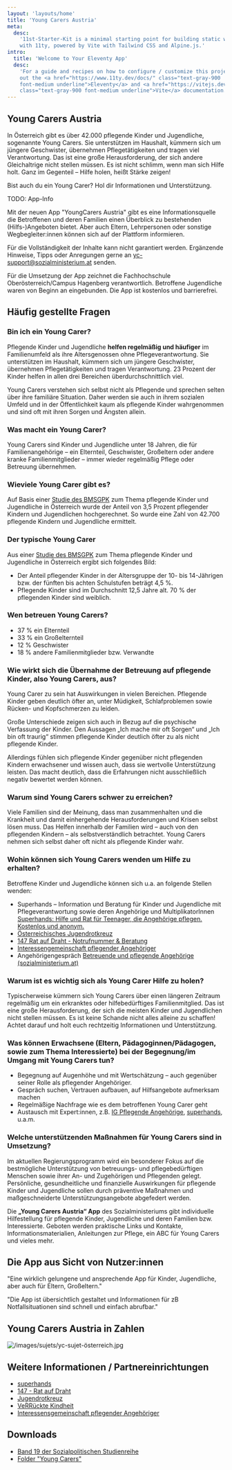 ```yaml
---
layout: 'layouts/home'
title: 'Young Carers Austria'
meta:
  desc:
    '11st-Starter-Kit is a minimal starting point for building static websites
    with 11ty, powered by Vite with Tailwind CSS and Alpine.js.'
intro:
  title: 'Welcome to Your Eleventy App'
  desc:
    'For a guide and recipes on how to configure / customize this project, check
    out the <a href="https://www.11ty.dev/docs/" class="text-gray-900
    font-medium underline">Eleventy</a> and <a href="https://vitejs.dev/"
    class="text-gray-900 font-medium underline">Vite</a> documentation.'
---
```


## Young Carers Austria

In Österreich gibt es über 42.000 pflegende Kinder und Jugendliche, sogenannte Young Carers. Sie unterstützen im Haushalt, kümmern sich um jüngere Geschwister, übernehmen Pflegetätigkeiten und tragen viel Verantwortung. Das ist eine große Herausforderung, der sich andere Gleichaltrige nicht stellen müssen. Es ist nicht schlimm, wenn man sich Hilfe holt. Ganz im Gegenteil – Hilfe holen, heißt Stärke zeigen!

Bist auch du ein Young Carer? Hol dir Informationen und Unterstützung.

TODO: App-Info

Mit der neuen App "YoungCarers Austria" gibt es eine Informationsquelle die Betroffenen und deren Familien einen Überblick zu bestehenden (Hilfs-)Angeboten bietet. Aber auch Eltern, Lehrpersonen oder sonstige Wegbegleiter:innen können sich auf der Plattform informieren.

Für die Vollständigkeit der Inhalte kann nicht garantiert werden. Ergänzende Hinweise, Tipps oder Anregungen gerne an yc-support@sozialministerium.at senden.

Für die Umsetzung der App zeichnet die Fachhochschule Oberösterreich/Campus Hagenberg verantwortlich. Betroffene Jugendliche waren von Beginn an eingebunden. Die App ist kostenlos und barrierefrei.

## Häufig gestellte Fragen

### Bin ich ein Young Carer?

Pflegende Kinder und Jugendliche **helfen regelmäßig und häufiger** im Familienumfeld als ihre Altersgenossen ohne Pflegeverantwortung. Sie unterstützen im Haushalt, kümmern sich um jüngere Geschwister, übernehmen Pflegetätigkeiten und tragen Verantwortung. 23 Prozent der Kinder helfen in allen drei Bereichen überdurchschnittlich viel.

Young Carers verstehen sich selbst nicht als Pflegende und sprechen selten über ihre familiäre Situation. Daher werden sie auch in ihrem sozialen Umfeld und in der Öffentlichkeit kaum als pflegende Kinder wahrgenommen und sind oft mit ihren Sorgen und Ängsten allein.

### Was macht ein Young Carer?

Young Carers sind Kinder und Jugendliche unter 18 Jahren, die für Familienangehörige – ein Elternteil, Geschwister, Großeltern oder andere kranke Familienmitglieder – immer wieder regelmäßig Pflege oder Betreuung übernehmen.

### Wieviele Young Carer gibt es?

Auf Basis einer [Studie des BMSGPK](https://broschuerenservice.sozialministerium.at/Home/Download?publicationId=307) zum Thema pflegende Kinder und Jugendliche in Österreich wurde der Anteil von 3,5 Prozent pflegender Kindern und Jugendlichen hochgerechnet. So wurde eine Zahl von 42.700 pflegende Kindern und Jugendliche ermittelt.

### Der typische Young Carer

Aus einer [Studie des BMSGPK](https://broschuerenservice.sozialministerium.at/Home/Download?publicationId=307) zum Thema pflegende Kinder und Jugendliche in Österreich ergibt sich folgendes Bild:

- Der Anteil pflegender Kinder in der Altersgruppe der 10- bis 14-Jährigen bzw. der fünften bis achten Schulstufen beträgt 4,5 %.
- Pflegende Kinder sind im Durchschnitt 12,5 Jahre alt. 70 % der pflegenden Kinder sind weiblich.

### Wen betreuen Young Carers?

- 37 % ein Elternteil
- 33 % ein Großelternteil
- 12 % Geschwister
- 18 % andere Familienmitglieder bzw. Verwandte

### Wie wirkt sich die Übernahme der Betreuung auf pflegende Kinder, also Young Carers, aus?

Young Carer zu sein hat Auswirkungen in vielen Bereichen. Pflegende Kinder geben deutlich öfter an, unter Müdigkeit, Schlafproblemen sowie Rücken- und Kopfschmerzen zu leiden.

Große Unterschiede zeigen sich auch in Bezug auf die psychische Verfassung der Kinder. Den Aussagen „Ich mache mir oft Sorgen“ und „Ich bin oft traurig“ stimmen pflegende Kinder deutlich öfter zu als nicht pflegende Kinder.

Allerdings fühlen sich pflegende Kinder gegenüber nicht pflegenden Kindern erwachsener und wissen auch, dass sie wertvolle Unterstützung leisten. Das macht deutlich, dass die Erfahrungen nicht ausschließlich negativ bewertet werden können.

### Warum sind Young Carers schwer zu erreichen?

Viele Familien sind der Meinung, dass man zusammenhalten und die Krankheit und damit einhergehende Herausforderungen und Krisen selbst lösen muss. Das Helfen innerhalb der Familien wird – auch von den pflegenden Kindern – als selbstverständlich betrachtet. Young Carers nehmen sich selbst daher oft nicht als pflegende Kinder wahr.

### Wohin können sich Young Carers wenden um Hilfe zu erhalten?

Betroffene Kinder und Jugendliche können sich u.a. an folgende Stellen wenden:

- Superhands – Information und Beratung für Kinder und Jugendliche mit Pflegeverantwortung sowie deren Angehörige und MultiplikatorInnen [Superhands: Hilfe und Rat für Teenager, die Angehörige pflegen. Kostenlos und anonym.](https://www.superhands.at/)
- [Österreichisches Jugendrotkreuz](https://www.jugendrotkreuz.at/)
- [147 Rat auf Draht - Notrufnummer & Beratung](https://www.rataufdraht.at/)
- [Interessengemeinschaft pflegender Angehöriger](https://www.ig-pflege.at/)
- Angehörigengespräch [Betreuende und pflegende Angehörige (sozialministerium.at)](https://www.sozialministerium.at/Themen/Pflege/Betreuende-und-Pflegende-Angehoerige.html)

### Warum ist es wichtig sich als Young Carer Hilfe zu holen?

Typischerweise kümmern sich Young Carers über einen längeren Zeitraum regelmäßig um ein erkranktes oder hilfebedürftiges Familienmitglied. Das ist eine große Herausforderung, der sich die meisten Kinder und Jugendlichen nicht stellen müssen. Es ist keine Schande nicht alles alleine zu schaffen! Achtet darauf und holt euch rechtzeitig Informationen und Unterstützung.

### Was können Erwachsene (Eltern, Pädagoginnen/Pädagogen, sowie zum Thema Interessierte) bei der Begegnung/im Umgang mit Young Carers tun?

- Begegnung auf Augenhöhe und mit Wertschätzung – auch gegenüber seiner Rolle als pflegender Angehöriger.
- Gespräch suchen, Vertrauen aufbauen, auf Hilfsangebote aufmerksam machen
- Regelmäßige Nachfrage wie es dem betroffenen Young Carer geht
- Austausch mit Expert:innen, z.B. [IG Pflegende Angehörige](www.ig-pflege.at), [superhands](https://www.superhands.at), u.a.m.

### Welche unterstützenden Maßnahmen für Young Carers sind in Umsetzung?

Im aktuellen Regierungsprogramm wird ein besonderer Fokus auf die bestmögliche Unterstützung von betreuungs- und pflegebedürftigen Menschen sowie ihrer An- und Zugehörigen und Pflegenden gelegt. Persönliche, gesundheitliche und finanzielle Auswirkungen für pflegende Kinder und Jugendliche sollen durch präventive Maßnahmen und maßgeschneiderte Unterstützungsangebote abgefedert werden.

Die **„Young Carers Austria“ App** des Sozialministeriums gibt individuelle Hilfestellung für pflegende Kinder, Jugendliche und deren Familien bzw. Interessierte. Geboten werden praktische Links und Kontakte, Informationsmaterialien, Anleitungen zur Pflege, ein ABC für Young Carers und vieles mehr.

## Die App aus Sicht von Nutzer:innen

"Eine wirklich gelungene und ansprechende App für Kinder, Jugendliche, aber auch für Eltern, Großeltern."

"Die App ist übersichtlich gestaltet und Informationen für zB Notfallsituationen sind schnell und einfach abrufbar."

## Young Carers Austria in Zahlen

![/images/sujets/yc-sujet-österreich.jpg](/images/sujets/yc-sujet-österreich.jpg)

## Weitere Informationen / Partnereinrichtungen

- [superhands](https://www.superhands.at/)
- [147 - Rat auf Draht](https://www.rataufdraht.at/)
- [Jugendrotkreuz](https://www.jugendrotkreuz.at/)
- [VeRRückte Kindheit](https://www.verrueckte-kindheit.at/de/meta/home/)
- [Interessensgemeinschaft pflegender Angehöriger](https://www.ig-pflege.at/)

## Downloads

- [Band 19 der Sozialpolitischen Studienreihe](https://broschuerenservice.sozialministerium.at/Home/Download?publicationId=307)
- [Folder "Young Carers"](https://broschuerenservice.sozialministerium.at/Home/Download?publicationId=430)
